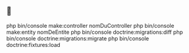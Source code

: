 ## 🦕

php bin/console make:controller nomDuController
php bin/console make:entity nomDeEntite
php bin/console doctrine:migrations:diff
php bin/console doctrine:migrations:migrate
php bin/console doctrine:fixtures:load